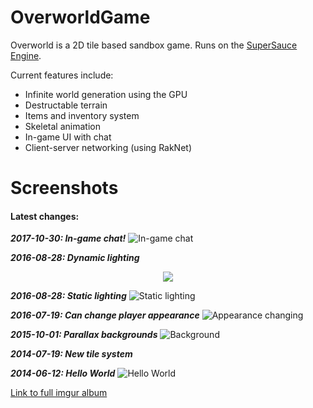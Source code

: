 # OverworldGame
Overworld is a 2D tile based sandbox game. Runs on the [SuperSauce Engine](https://github.com/bitsauce/SuperSauce-Engine).

Current features include:
* Infinite world generation using the GPU
* Destructable terrain
* Items and inventory system
* Skeletal animation
* In-game UI with chat
* Client-server networking (using RakNet)

# Screenshots
#### Latest changes:

**_2017-10-30: In-game chat!_**
![In-game chat](https://i.imgur.com/1Xe6Xmw.png)

**_2016-08-28: Dynamic lighting_**
<p align="center">
  <img src="https://i.imgur.com/0deItIz.gif">
</p>

**_2016-08-28: Static lighting_**
![Static lighting](https://i.imgur.com/JsgtE0I.png)

**_2016-07-19: Can change player appearance_**
![Appearance changing](https://i.imgur.com/Xecojpd.gif)

**_2015-10-01: Parallax backgrounds_**
![Background](https://i.imgur.com/DaMxNkY.png)

**_2014-07-19: New tile system_**

**_2014-06-12: Hello World_**
![Hello World](https://i.imgur.com/pcsmH7H.png?1)

[Link to full imgur album](https://imgur.com/a/5T1JT)
